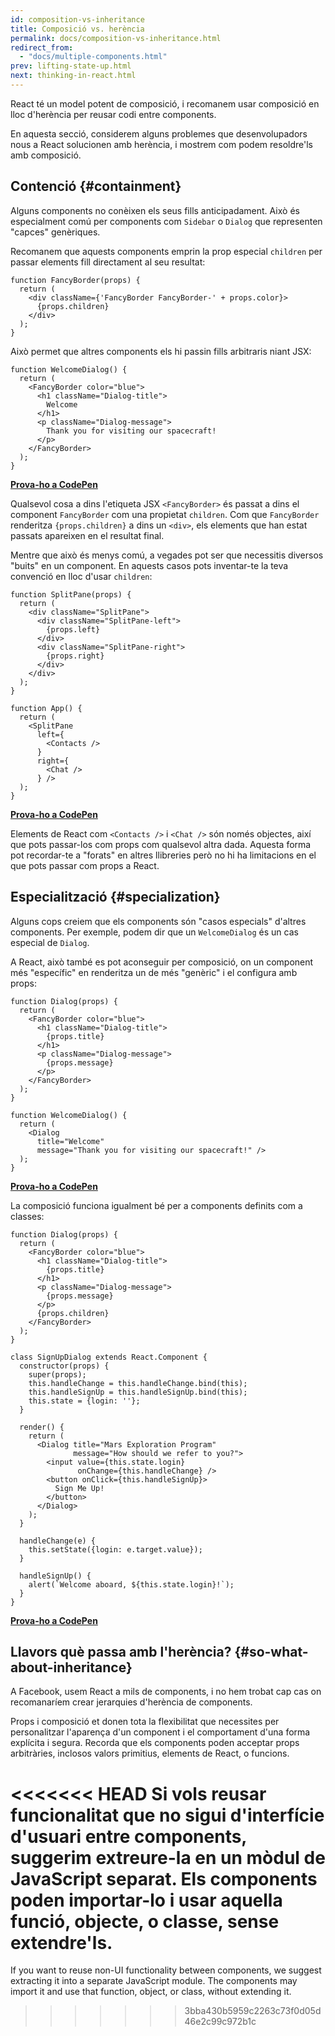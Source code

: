 ```yaml
---
id: composition-vs-inheritance
title: Composició vs. herència
permalink: docs/composition-vs-inheritance.html
redirect_from:
  - "docs/multiple-components.html"
prev: lifting-state-up.html
next: thinking-in-react.html
---
```


React té un model potent de composició, i recomanem usar composició en lloc d'herència per reusar codi entre components.

En aquesta secció, considerem alguns problemes que desenvolupadors nous a React solucionen amb herència, i mostrem com podem resoldre'ls amb composició.

## Contenció {#containment}

Alguns components no conèixen els seus fills anticipadament. Això és especialment comú per components com `Sidebar` o `Dialog` que representen "capces" genèriques.

Recomanem que aquests components emprin la prop especial `children` per passar elements fill directament al seu resultat:

```js{4}
function FancyBorder(props) {
  return (
    <div className={'FancyBorder FancyBorder-' + props.color}>
      {props.children}
    </div>
  );
}
```

Això permet que altres components els hi passin fills arbitraris niant JSX:

```js{4-9}
function WelcomeDialog() {
  return (
    <FancyBorder color="blue">
      <h1 className="Dialog-title">
        Welcome
      </h1>
      <p className="Dialog-message">
        Thank you for visiting our spacecraft!
      </p>
    </FancyBorder>
  );
}
```

**[Prova-ho a CodePen](https://codepen.io/gaearon/pen/ozqNOV?editors=0010)**

Qualsevol cosa a dins l'etiqueta JSX `<FancyBorder>` és passat a dins el component `FancyBorder` com una propietat `children`. Com que `FancyBorder` renderitza `{props.children}` a dins un `<div>`, els elements que han estat passats apareixen en el resultat final.

Mentre que això és menys comú, a vegades pot ser que necessitis diversos "buits" en un component. En aquests casos pots inventar-te la teva convenció en lloc d'usar `children`:

```js{5,8,18,21}
function SplitPane(props) {
  return (
    <div className="SplitPane">
      <div className="SplitPane-left">
        {props.left}
      </div>
      <div className="SplitPane-right">
        {props.right}
      </div>
    </div>
  );
}

function App() {
  return (
    <SplitPane
      left={
        <Contacts />
      }
      right={
        <Chat />
      } />
  );
}
```

[**Prova-ho a CodePen**](https://codepen.io/gaearon/pen/gwZOJp?editors=0010)

Elements de React com `<Contacts />` i `<Chat />` són només objectes, així que pots passar-los com props com qualsevol altra dada. Aquesta forma pot recordar-te a "forats" en altres llibreries però no hi ha limitacions en el que pots passar com props a React.

## Especialització {#specialization}

Alguns cops creiem que els components són "casos especials" d'altres components. Per exemple, podem dir que un `WelcomeDialog` és un cas especial de `Dialog`.

A React, això també es pot aconseguir per composició, on un component més "específic" en renderitza un de més "genèric" i el configura amb props:

```js{5,8,16-18}
function Dialog(props) {
  return (
    <FancyBorder color="blue">
      <h1 className="Dialog-title">
        {props.title}
      </h1>
      <p className="Dialog-message">
        {props.message}
      </p>
    </FancyBorder>
  );
}

function WelcomeDialog() {
  return (
    <Dialog
      title="Welcome"
      message="Thank you for visiting our spacecraft!" />
  );
}
```

[**Prova-ho a CodePen**](https://codepen.io/gaearon/pen/kkEaOZ?editors=0010)

La composició funciona igualment bé per a components definits com a classes:

```js{10,27-31}
function Dialog(props) {
  return (
    <FancyBorder color="blue">
      <h1 className="Dialog-title">
        {props.title}
      </h1>
      <p className="Dialog-message">
        {props.message}
      </p>
      {props.children}
    </FancyBorder>
  );
}

class SignUpDialog extends React.Component {
  constructor(props) {
    super(props);
    this.handleChange = this.handleChange.bind(this);
    this.handleSignUp = this.handleSignUp.bind(this);
    this.state = {login: ''};
  }

  render() {
    return (
      <Dialog title="Mars Exploration Program"
              message="How should we refer to you?">
        <input value={this.state.login}
               onChange={this.handleChange} />
        <button onClick={this.handleSignUp}>
          Sign Me Up!
        </button>
      </Dialog>
    );
  }

  handleChange(e) {
    this.setState({login: e.target.value});
  }

  handleSignUp() {
    alert(`Welcome aboard, ${this.state.login}!`);
  }
}
```

[**Prova-ho a CodePen**](https://codepen.io/gaearon/pen/gwZbYa?editors=0010)

## Llavors què passa amb l'herència? {#so-what-about-inheritance}

A Facebook, usem React a mils de components, i no hem trobat cap cas on recomanaríem crear jerarquies d'herència de components.

Props i composició et donen tota la flexibilitat que necessites per personalitzar l'aparença d'un component i el comportament d'una forma explícita i segura. Recorda que els components poden acceptar props arbitràries, inclosos valors primitius, elements de React, o funcions.

<<<<<<< HEAD
Si vols reusar funcionalitat que no sigui d'interfície d'usuari entre components, suggerim extreure-la en un mòdul de JavaScript separat. Els components poden importar-lo i usar aquella funció, objecte, o classe, sense extendre'ls.
=======
If you want to reuse non-UI functionality between components, we suggest extracting it into a separate JavaScript module. The components may import it and use that function, object, or class, without extending it.
>>>>>>> 3bba430b5959c2263c73f0d05d46e2c99c972b1c
